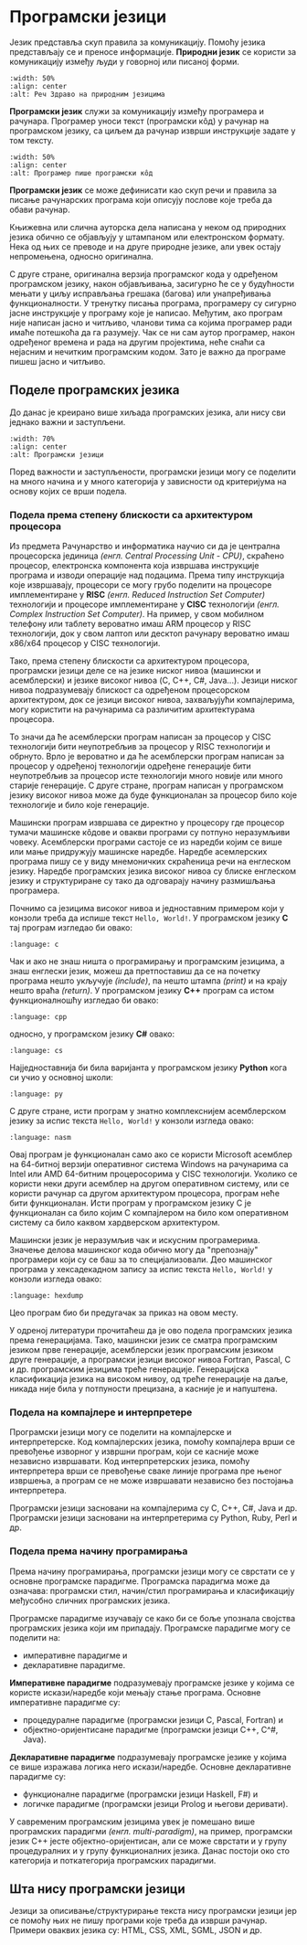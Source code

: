 # Програмски језици

Језик представља скуп правила за комуникацију. Помоћу језика представљају се и
преносе информације. **Природни језик** се користи за комуникацију између људи
у говорној или писаној форми.

```{image} images/zdravo.png
:width: 50%
:align: center
:alt: Реч Здраво на природним језицима
```

**Програмски језик** служи за комуникацију између програмера и рачунара.
Програмер уноси текст (програмски кôд) у рачунар на програмском језику, са
циљем да рачунар изврши инструкције задате у том тексту.

```{image} images/programmer.png
:width: 50%
:align: center
:alt: Програмер пише програмски кôд
```

**Програмски језик** се може дефинисати као скуп речи и правила за писање
рачунарских програма који описују послове које треба да обави рачунар.

Књижевна или слична ауторска дела написана у неком од природних језика обично
се објављују у штампаном или електронском формату. Нека од њих се преводе и на
друге природне језике, али увек остају непромењена, односно оригинална.

С друге стране, оригинална верзија програмског кода у одређеном програмском
језику, након објављивања, засигурно ће се у будућности мењати у циљу
исправљања грешака (багова) или унапређивања функционалности. У тренутку писања
програма, програмеру су сигурно јасне инструкције у програму које је написао.
Међутим, ако програм није написан јасно и читљиво, чланови тима са којима
програмер ради имаће потешкоћа да га разумеју. Чак се ни сам аутор програмер,
након одређеног времена и рада на другим пројектима, неће снаћи са нејасним и
нечитким програмским кодом. Зато је важно да програме пишеш јасно и читљиво.

## Поделе програмских језика

До данас је креирано више хиљада програмских језика, али нису сви једнако важни
и заступљени.

```{image} images/programminglanguages.png
:width: 70%
:align: center
:alt: Програмски језици
```

Поред важности и заступљености, програмски језици могу се поделити на много
начина и у много категорија у зависности од критеријума на основу којих се врши
подела.

### Подела према степену блискости са архитектуром процесора

Из предмета Рачунарство и информатика научио си да је централна процесорска
јединица *(енгл. Central Processing Unit - CPU)*, скраћено процесор,
електронска компонента која извршава инструкције програма и изводи операције
над подацима. Према типу инструкција које извршавају, процесори се могу грубо
поделити на процесоре имплементиране у **RISC**
*(енгл. Reduced Instruction Set Computer)* технологији и процесоре
имплементиране у **CISC** технологији
*(енгл. Complex Instruction Set Computer)*. На пример, у свом мобилном телефону
или таблету вероватно имаш ARM процесор у RISC технологији, док у свом лаптоп
или десктоп рачунару вероватно имаш x86/x64 процесор у CISC технологији.

Тако, према степену блискости са архитектуром процесора, програмски језици деле
се на језике ниског нивоа (машински и асемблерски) и језике високог нивоа (C,
C++, C#, Java...). Језици ниског нивоа подразумевају блискост са одређеном
процесорском архитектуром, док се језици високог нивоа, захваљујући
компајлерима, могу користити на рачунарима са различитим архитектурама
процесора.

То значи да ће асемблерски програм написан за процесор у CISC технологији бити
неупотребљив за процесор у RISC технологији и обрнуто. Врло је вероватно и да
ће асемблерски програм написан за процесор у одређеној технологији одређене
генерације бити неупотребљив за процесор исте технологији много новије или
много старије генерације. С друге стране, програм написан у програмском језику
високог нивоа може да буде  функционалан за процесор било које технологије и
било које генерације.

Машински програм извршава се директно у процесору где процесор тумачи машинске
кôдове и овакви програми су потпуно неразумљиви човеку. Асемблерски програми
састоје се из наредби којим се више или мање придружују машинске наредбе.
Наредбе асемлерских програма пишу се у виду мнемоничких скраћеница речи на
енглеском језику. Наредбе програмских језика високог нивоа су блиске енглеском
језику и структуриране су тако да одговарају начину размишљања програмера.

Почнимо са језицима високог нивоа и једноставним примером који у конзоли треба
да испише текст `Hello, World!`. У програмском језику **C** тај програм
изгледао би овако:

```{literalinclude} code/hello.c
:language: c
```

Чак и ако не знаш ништа о програмирању и програмским језицима, а знаш енглески
језик, можеш да претпоставиш да се на почетку програма нешто укључује
*(include)*, па нешто штампа *(print)* и на крају нешто враћа *(return)*. У
програмском језику **C++** програм са истом функционалношћу изгледао би овако:

```{literalinclude} code/hello.cpp
:language: cpp
```

односно, у програмском језику **C#** овако:

```{literalinclude} code/hello.cs
:language: cs
```

Најједноставнија би била варијанта у програмском језику **Python** кога си учио
у основној школи:

```{literalinclude} code/hello.py
:language: py
```

С друге стране, исти програм у знатно комплекснијем асемблерском језику за
испис текста `Hello, World!` у конзоли изгледа овако:

```{literalinclude} code/hello.asm
:language: nasm
```

Овај програм је функционалан само ако се користи Microsoft асемблер на
64-битној верзији оперативног система Windows на рачунарима са Intel или AMD
64-битним процеросорима у CISC технологији. Уколико се користи неки други
асемблер на другом оперативном систему, или се користи рачунар са другом
архитектуром процесора, програм неће бити функционалан. Исти програм у
програмском језику C је функционалан са било којим C компајлером на било ком
оперативном систему са било каквом хардверском архитектуром.

Машински језик је неразумљив чак и искусним програмерима. Значење делова
машинског кода обично могу да "препознају" програмери који су се баш за то
специјализовали. Део машинског програма у хексадекадном запису за испис текста
`Hello, World!` у конзоли изгледа овако:

```{literalinclude} code/hello.hex
:language: hexdump
```

Цео програм био би предугачак за приказ на овом месту.

У одреној литератури прочитаћеш да је овo подела програмских језика према
генерацијама. Тако, машински језик се сматра програмским језиком прве
генерације, асемблерски језик програмским језиком друге генерације, а
програмски језици високог нивоа Fortran, Pascal, C и др. програмским
језицима треће генерације. Генерацијска класификација језика на високом нивоу,
од треће генерације на даље, никада није била у потпуности прецизана, а касније
је и напуштена.

### Подела на компајлере и интерпретере

Програмски језици могу се поделити на компајлерске и интерпретерске. Код
компајлерских језика, помоћу компајлера врши се превођење изворног у извршни
програм, који се касније може независно извршавати. Код интерпретерских језика,
помоћу интерпретера врши се превођење сваке линије програма пре њеног извршења,
а програм се не може извршавати независно без постојања интерпретера.

Програмски језици засновани на компајлерима су C, C++, C#, Java и др.
Програмски језици засновани на интерпретерима су Python, Ruby, Perl и др.

### Подела према начину програмирања

Према начину програмирања, програмски језици могу се сврстати се у основне
програмске парадигме. Програмска парадигма може да означава: програмски стил,
начин/стил програмирања и класификацију међусобно сличних програмских језика.

Програмске парадигме изучавају се како би се боље упознала својства програмских
језика који им припадају. Програмске парадигме могу се поделити на:

- императивне парадигме и
- декларативне парадигме.

**Императивне парадигме** подразумевају програмске језике у којима се користе
искази/наредбе који мењају стање програма. Основне императивне парадигме су:

- процедуралне парадигме (програмски језици C, Pascal, Fortran) и
- објектно-оријентисане парадигме (програмски језици C++, C^#, Java).

**Декларативне парадигме** подразумевају програмске језике у којима се више
изражава логика него искази/наредбе. Основне декларативне парадигме су:

- функционалне парадигме (програмски језици Haskell, F#) и
- логичке парадигме (програмски језици Prolog и његови деривати).

У савременим програмским језицима увек је помешано више програмских парадигми
*(енгл. multi-paradigm)*, на пример, програмски језик C++ јесте
објектно-оријентисан, али се може сврстати и у групу процедуралних и у групу
функционалних језика. Данас постоји око сто категорија и поткатегорија
програмских парадигми.

## Шта нису програмски језици

Језици за описивање/структурирање текста нису програмски језици јер се помоћу
њих не пишу програми које треба да изврши рачунар. Примери оваквих језика су:
HTML, CSS, XML, SGML, JSON и др.

